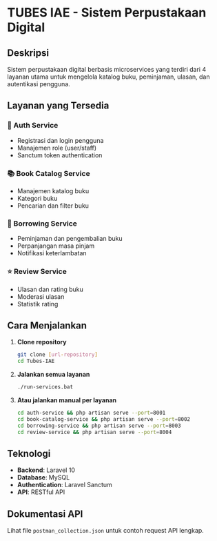 # TUBES IAE - Sistem Perpustakaan Digital

## Deskripsi
Sistem perpustakaan digital berbasis microservices yang terdiri dari 4 layanan utama untuk mengelola katalog buku, peminjaman, ulasan, dan autentikasi pengguna.

## Layanan yang Tersedia

### 🔐 Auth Service
- Registrasi dan login pengguna
- Manajemen role (user/staff)
- Sanctum token authentication

### 📚 Book Catalog Service  
- Manajemen katalog buku
- Kategori buku
- Pencarian dan filter buku

### 📖 Borrowing Service
- Peminjaman dan pengembalian buku
- Perpanjangan masa pinjam
- Notifikasi keterlambatan

### ⭐ Review Service
- Ulasan dan rating buku
- Moderasi ulasan
- Statistik rating

## Cara Menjalankan

1. **Clone repository**
   ```bash
   git clone [url-repository]
   cd Tubes-IAE
   ```

2. **Jalankan semua layanan**
   ```bash
   ./run-services.bat
   ```

3. **Atau jalankan manual per layanan**
   ```bash
   cd auth-service && php artisan serve --port=8001
   cd book-catalog-service && php artisan serve --port=8002  
   cd borrowing-service && php artisan serve --port=8003
   cd review-service && php artisan serve --port=8004
   ```

## Teknologi
- **Backend**: Laravel 10
- **Database**: MySQL
- **Authentication**: Laravel Sanctum
- **API**: RESTful API

## Dokumentasi API
Lihat file `postman_collection.json` untuk contoh request API lengkap.